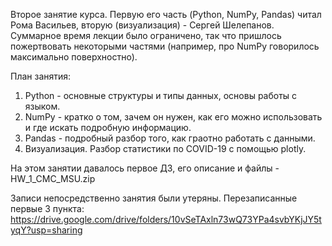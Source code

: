 Второе занятие курса. Первую его часть (Python, NumPy, Pandas) читал Рома Васильев, вторую (визуализация) - Сергей Шелепанов.  
Суммарное время лекции было ограничено, так что пришлось пожертвовать некоторыми частями (например, про NumPy говорилось максимально поверхностно). 

План занятия:
1. Python - основные структуры и типы данных, основы работы с языком.
2. NumPy - кратко о том, зачем он нужен, как его можно использовать и где искать подробную информацию.
3. Pandas - подробный разбор того, как граотно работать с данными.  
4. Визуализация. Разбор статистики по COVID-19 с помощью plotly.

На этом занятии давалось первое ДЗ, его описание и файлы - HW_1_CMC_MSU.zip

Записи непосредственно занятия были утеряны. Перезаписанные первые 3 пункта: https://drive.google.com/drive/folders/10vSeTAxln73wQ73YPa4svbYKjJY5tyqY?usp=sharing
